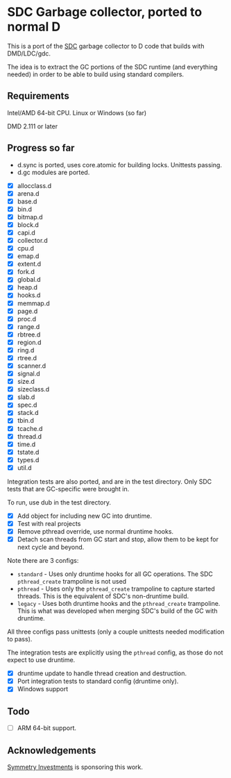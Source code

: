 # SDC Garbage collector, ported to normal D

This is a port of the [SDC](https://github.com/snazzy-d/sdc) garbage collector to D code that builds with DMD/LDC/gdc.

The idea is to extract the GC portions of the SDC runtime (and everything needed) in order to be able to build using standard compilers.

## Requirements

Intel/AMD 64-bit CPU.
Linux or Windows (so far)

DMD 2.111 or later

## Progress so far

- d.sync is ported, uses core.atomic for building locks. Unittests passing.
- d.gc modules are ported.
- [X] allocclass.d
- [X] arena.d
- [X] base.d
- [X] bin.d
- [X] bitmap.d
- [X] block.d
- [X] capi.d
- [X] collector.d
- [X] cpu.d
- [X] emap.d
- [X] extent.d
- [X] fork.d
- [X] global.d
- [X] heap.d
- [X] hooks.d
- [X] memmap.d
- [X] page.d
- [X] proc.d
- [X] range.d
- [X] rbtree.d
- [X] region.d
- [X] ring.d
- [X] rtree.d
- [X] scanner.d
- [X] signal.d
- [X] size.d
- [X] sizeclass.d
- [X] slab.d
- [X] spec.d
- [X] stack.d
- [X] tbin.d
- [X] tcache.d
- [X] thread.d
- [X] time.d
- [X] tstate.d
- [X] types.d
- [X] util.d

Integration tests are also ported, and are in the test directory. Only SDC tests that are GC-specific were brought in.

To run, use dub in the test directory.

- [X] Add object for including new GC into druntime.
- [X] Test with real projects
- [X] Remove pthread override, use normal druntime hooks.
- [X] Detach scan threads from GC start and stop, allow them to be kept for next cycle and beyond.

Note there are 3 configs:
- `standard` - Uses only druntime hooks for all GC operations. The SDC `pthread_create` trampoline is not used
- `pthread` - Uses only the `pthread_create` trampoline to capture started threads. This is the equivalent of SDC's non-druntime build.
- `legacy` - Uses both druntime hooks and the `pthread_create` trampoline. This is what was developed when merging SDC's build of the GC with druntime.

All three configs pass unittests (only a couple unittests needed modification to pass).

The integration tests are explicitly using the `pthread` config, as those do not expect to use druntime.

- [X] druntime update to handle thread creation and destruction.
- [X] Port integration tests to standard config (druntime only).
- [X] Windows support

## Todo

- [ ] ARM 64-bit support.

## Acknowledgements

[Symmetry Investments](https://symmetryinvestments.com/) is sponsoring this work.
